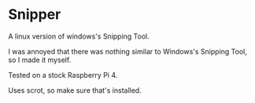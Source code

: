 # Snipper
A linux version of windows's Snipping Tool.

I was annoyed that there was nothing similar to Windows's Snipping Tool, so I made it myself.

Tested on a stock Raspberry Pi 4.

Uses scrot, so make sure that's installed.
